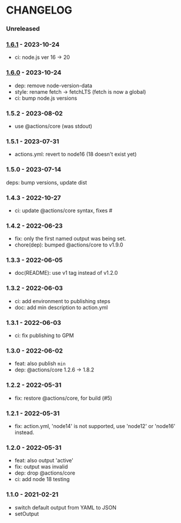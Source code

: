 # CHANGELOG

### Unreleased


### [1.6.1] - 2023-10-24

- ci: node.js ver 16 -> 20


### [1.6.0] - 2023-10-24

- dep: remove node-version-data
- style: rename fetch -> fetchLTS (fetch is now a global)
- ci: bump node.js versions


### 1.5.2 - 2023-08-02

- use @actions/core (was stdout)


### 1.5.1 - 2023-07-31

- actions.yml: revert to node16 (18 doesn't exist yet)


### 1.5.0 - 2023-07-14

deps: bump versions, update dist


### 1.4.3 - 2022-10-27

- ci: update @actions/core syntax, fixes #


### 1.4.2 - 2022-06-23

- fix: only the first named output was being set.
- chore(dep): bumped @actions/core to v1.9.0


### 1.3.3 - 2022-06-05

- doc(README): use v1 tag instead of v1.2.0


### 1.3.2 - 2022-06-03

- ci: add environment to publishing steps
- doc: add min description to action.yml 


### 1.3.1 - 2022-06-03

- ci: fix publishing to GPM


### 1.3.0 - 2022-06-02

- feat: also publish `min`
- dep: @actions/core 1.2.6 -> 1.8.2


### 1.2.2 - 2022-05-31

- fix: restore @actions/core, for build (#5)


### 1.2.1 - 2022-05-31

- fix: action.yml, 'node14' is not supported, use 'node12' or 'node16' instead.


### 1.2.0 - 2022-05-31

- feat: also output 'active'
- fix: output was invalid
- dep: drop @actions/core
- ci: add node 18 testing


### 1.1.0 - 2021-02-21

- switch default output from YAML to JSON
- setOutput


[1.5.2]: https://github.com/msimerson/node-lts-versions/releases/tag/1.5.2
[1.6.0]: https://github.com/msimerson/node-lts-versions/releases/tag/1.6.0
[1.6.1]: https://github.com/msimerson/node-lts-versions/releases/tag/1.6.1
